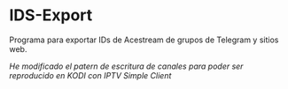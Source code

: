 # IDS-Export
Programa para exportar IDs de Acestream de grupos de Telegram y sitios web. 

*He modificado el patern de escritura de canales para poder ser reproducido en KODI con IPTV Simple Client*
